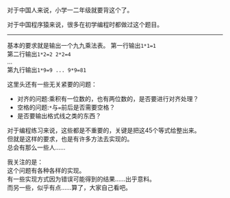 对于中国人来说，小学一二年级就要背这个了。

对于中国程序猿来说，很多在初学编程时都做过这个题目。

---
基本的要求就是输出一个九九乘法表。
第一行输出`1*1=1`  
第二行输出`1*2=2 2*2=4`  
...  
第九行输出`1*9=9 ... 9*9=81`  

这里头还有一些无关紧要的问题：

* 对齐的问题:乘积有一位数的，也有两位数的，是否要进行对齐处理？
* 空格的问题:`*`与`=`前后是否需要空格？
* 是否要输出格式线之类的东西？

对于编程练习来说，这些都是不重要的，关键是把这45个等式给整出来。  
但就是这样的要求，也是有许多方法去实现的。  
总会有那么一些人……


我关注的是：  
这个问题有各种各样的实现。  
有一些实现方式因为错误可能得到的结果……出乎意料。  
而另一些，似乎有点……算了，大家自己看吧。  